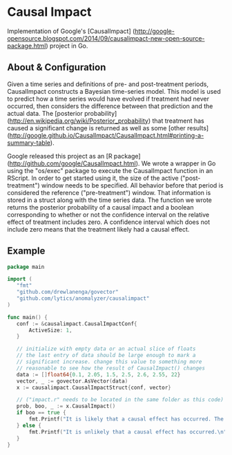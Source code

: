 
 # Causal Impact

 Implementation of Google's [CausalImpact] (http://google-opensource.blogspot.com/2014/09/causalimpact-new-open-source-package.html) project in Go.

 ## About & Configuration

 Given a time series and definitions of pre- and post-treatment periods, CausalImpact constructs a Bayesian time-series model. This model is used to predict how a time series would have evolved if treatment had never occurred, then considers the difference between that prediction and the actual data. The [posterior probability] (http://en.wikipedia.org/wiki/Posterior_probability) that treatment has caused a significant change is returned as well as some [other results] (http://google.github.io/CausalImpact/CausalImpact.html#printing-a-summary-table).

 Google released this project as an [R package] (http://github.com/google/CausalImpact.html). We wrote a wrapper in Go using the "os/exec" package to execute the CausalImpact function in an RScript. In order to get started using it, the size of the active ("post-treatment") window needs to be specified. All behavior before that period is considered the reference ("pre-treatment") window. That information is stored in a struct along with the time series data. The function we wrote returns the posterior probability of a causal impact and a boolean corresponding to whether or not the confidence interval on the relative effect of treatment includes zero. A confidence interval which does not include zero means that the treatment likely had a causal effect.

 ## Example
 ``` go
 package main

import (
	"fmt"
	"github.com/drewlanenga/govector"
	"github.com/lytics/anomalyzer/causalimpact"
)

func main() {
	conf := &causalimpact.CausalImpactConf{
		ActiveSize: 1,
	}

	// initialize with empty data or an actual slice of floats
	// the last entry of data should be large enough to mark a
	// significant increase. change this value to something more
	// reasonable to see how the result of CausalImpact() changes
	data := []float64{0.1, 2.05, 1.5, 2.5, 2.6, 2.55, 22}
	vector, _ := govector.AsVector(data)
	x := causalimpact.CausalImpactStruct{conf, vector}

	// ("impact.r" needs to be located in the same folder as this code)
	prob, boo, _ := x.CausalImpact()
	if boo == true {
		fmt.Printf("It is likely that a causal effect has occurred. The posterior probability of causation is: %v\n", prob)
	} else {
		fmt.Printf("It is unlikely that a causal effect has occurred.\n")
	}
}
```